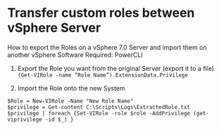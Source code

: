 # Transfer custom roles between vSphere Server
How to export the Roles on a vSphere 7.0 Server and import them on another vSphere 
Software Required: PowerCLI

1. Export the Role you want from the original Server (export it to a file)  
`(Get-VIRole -name “Role Name”).ExtensionData.Privilege`

2. Import the Role onto the new System  
```
$Role = New-VIRole -Name "New Role Name"  
$privilege = Get-content C:\Scripts\Logs\ExtractedRole.txt  
$privilege | foreach {Set-VIRole -role $role -AddPrivilege (get-viprivilege -id $_) }
```

